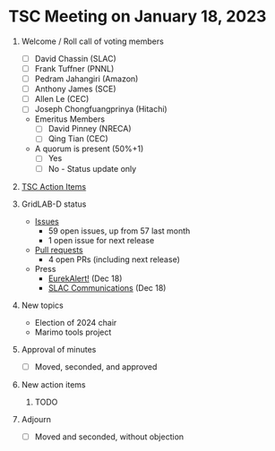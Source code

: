 # TSC Meeting on January 18, 2023

1. Welcome / Roll call of voting members
   - [ ] David Chassin (SLAC)
   - [ ] Frank Tuffner (PNNL)
   - [ ] Pedram Jahangiri (Amazon)
   - [ ] Anthony James (SCE)
   - [ ] Allen Le (CEC)
   - [ ] Joseph Chongfuangprinya (Hitachi)
   
   * Emeritus Members
     - [ ] David Pinney (NRECA)
     - [ ] Qing Tian (CEC)
    
   * A quorum is present (50%+1)
     - [ ] Yes
     - [ ] No - Status update only
    
2. [TSC Action Items](https://github.com/orgs/arras-energy/projects/1)

3. GridLAB-D status
   * [Issues](https://github.com/arras-energy/gridlabd/issues)
      - 59 open issues, up from 57 last month
      - 1 open issue for next release
   * [Pull requests](https://github.com/arras-energy/gridlabd/pulls)
      - 4 open PRs (including next release)
   * Press
      - [EurekAlert!](https://www.eurekalert.org/news-releases/1029410) (Dec 18)
      - [SLAC Communications](https://www6.slac.stanford.edu/news/2023-12-18-slac-and-its-partners-release-free-easy-use-platform-understanding-and-managing) (Dec 18)

4. New topics 
    - Election of 2024 chair
    - Marimo tools project

5. Approval of minutes
   - [ ] Moved, seconded, and approved

6. New action items 
   1.  TODO

7. Adjourn
   - [ ] Moved and seconded, without objection
